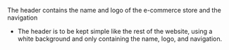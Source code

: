 The header contains the name and logo of the e-commerce store and the navigation

- The header is to be kept simple like the rest of the website, using a white background and only containing the name, logo, and navigation.
